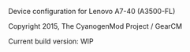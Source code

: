 Device configuration for Lenovo A7-40 (A3500-FL)

Copyright 2015, The CyanogenMod Project / GearCM

Current build version: WIP